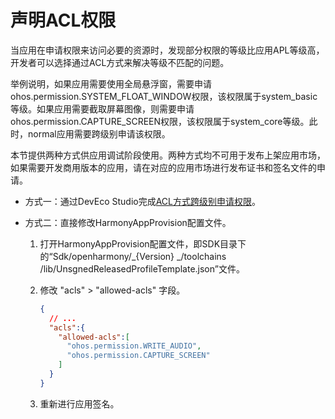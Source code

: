 # 声明ACL权限


当应用在申请权限来访问必要的资源时，发现部分权限的等级比应用APL等级高，开发者可以选择通过ACL方式来解决等级不匹配的问题。


举例说明，如果应用需要使用全局悬浮窗，需要申请ohos.permission.SYSTEM_FLOAT_WINDOW权限，该权限属于system_basic等级。如果应用需要截取屏幕图像，则需要申请ohos.permission.CAPTURE_SCREEN权限，该权限属于system_core等级。此时，normal应用需要跨级别申请该权限。


本节提供两种方式供应用调试阶段使用。两种方式均不可用于发布上架应用市场，如果需要开发商用版本的应用，请在对应的应用市场进行发布证书和签名文件的申请。


- 方式一：通过DevEco Studio完成[ACL方式跨级别申请权限](https://developer.harmonyos.com/cn/docs/documentation/doc-guides-V4/signing-0000001587684945-V4)。

- 方式二：直接修改HarmonyAppProvision配置文件。
  1. 打开HarmonyAppProvision配置文件，即SDK目录下的“Sdk/openharmony/_{Version} _/toolchains /lib/UnsgnedReleasedProfileTemplate.json”文件。
  2. 修改 "acls" &gt; "allowed-acls" 字段。
      
      ```json
      {
        // ...
        "acls":{
          "allowed-acls":[
            "ohos.permission.WRITE_AUDIO",
            "ohos.permission.CAPTURE_SCREEN"
          ]
        }
      }
      ```

  3. 重新进行应用签名。
